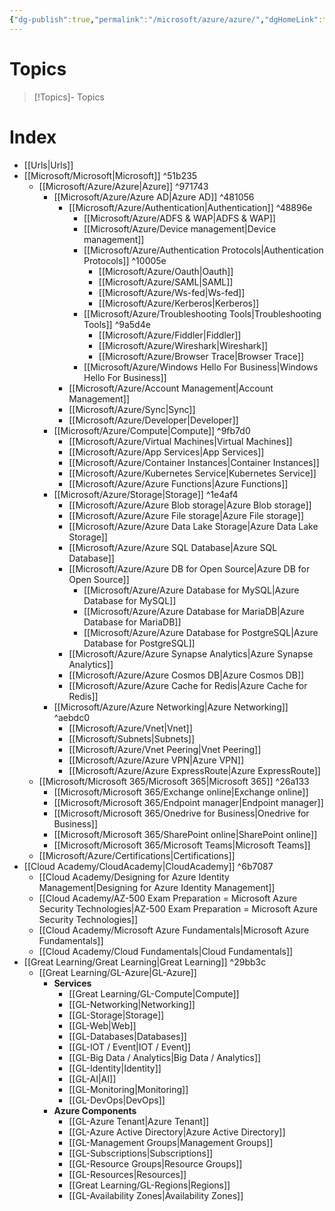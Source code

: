 ```yaml
---
{"dg-publish":true,"permalink":"/microsoft/azure/azure/","dgHomeLink":true,"dgPassFrontmatter":false}
---
```


# Topics
>[!Topics]- Topics
>
<div class="transclusion internal-embed is-loaded"><div class="markdown-embed">

<div class="markdown-embed-title">



</div>


# Index
- [[Urls|Urls]]
- [[Microsoft/Microsoft|Microsoft]]  ^51b235
	- [[Microsoft/Azure/Azure|Azure]] ^971743
		- [[Microsoft/Azure/Azure AD|Azure AD]] ^481056
			- [[Microsoft/Azure/Authentication|Authentication]] ^48896e
				- [[Microsoft/Azure/ADFS & WAP|ADFS & WAP]]
				- [[Microsoft/Azure/Device management|Device management]]
				- [[Microsoft/Azure/Authentication Protocols|Authentication Protocols]] ^10005e
					- [[Microsoft/Azure/Oauth|Oauth]]
					- [[Microsoft/Azure/SAML|SAML]]
					- [[Microsoft/Azure/Ws-fed|Ws-fed]]
					- [[Microsoft/Azure/Kerberos|Kerberos]]
				- [[Microsoft/Azure/Troubleshooting Tools|Troubleshooting Tools]] ^9a5d4e
					- [[Microsoft/Azure/Fiddler|Fiddler]]
					- [[Microsoft/Azure/Wireshark|Wireshark]]
					- [[Microsoft/Azure/Browser Trace|Browser Trace]]
				- [[Microsoft/Azure/Windows Hello For Business|Windows Hello For Business]]
			- [[Microsoft/Azure/Account Management|Account Management]]
			- [[Microsoft/Azure/Sync|Sync]]
			- [[Microsoft/Azure/Developer|Developer]]
		- [[Microsoft/Azure/Compute|Compute]] ^9fb7d0
			- [[Microsoft/Azure/Virtual Machines|Virtual Machines]]
			- [[Microsoft/Azure/App Services|App Services]]
			- [[Microsoft/Azure/Container Instances|Container Instances]]
			- [[Microsoft/Azure/Kubernetes Service|Kubernetes Service]]
			- [[Microsoft/Azure/Azure Functions|Azure Functions]]
		- [[Microsoft/Azure/Storage|Storage]] ^1e4af4
			- [[Microsoft/Azure/Azure Blob storage|Azure Blob storage]]
			- [[Microsoft/Azure/Azure File storage|Azure File storage]]
			- [[Microsoft/Azure/Azure Data Lake Storage|Azure Data Lake Storage]]
			- [[Microsoft/Azure/Azure SQL Database|Azure SQL Database]]
			- [[Microsoft/Azure/Azure DB for Open Source|Azure DB for Open Source]]
				- [[Microsoft/Azure/Azure Database for MySQL|Azure Database for MySQL]]
				- [[Microsoft/Azure/Azure Database for MariaDB|Azure Database for MariaDB]]
				- [[Microsoft/Azure/Azure Database for PostgreSQL|Azure Database for PostgreSQL]]
			- [[Microsoft/Azure/Azure Synapse Analytics|Azure Synapse Analytics]]
			- [[Microsoft/Azure/Azure Cosmos DB|Azure Cosmos DB]]
			- [[Microsoft/Azure/Azure Cache for Redis|Azure Cache for Redis]]
		- [[Microsoft/Azure/Azure Networking|Azure Networking]] ^aebdc0
			- [[Microsoft/Azure/Vnet|Vnet]]
			- [[Microsoft/Subnets|Subnets]]
			- [[Microsoft/Azure/Vnet Peering|Vnet Peering]]
			- [[Microsoft/Azure/Azure VPN|Azure VPN]]
			- [[Microsoft/Azure/Azure ExpressRoute|Azure ExpressRoute]]
	- [[Microsoft/Microsoft 365/Microsoft 365|Microsoft 365]] ^26a133
		- [[Microsoft/Microsoft 365/Exchange online|Exchange online]]
		- [[Microsoft/Microsoft 365/Endpoint manager|Endpoint manager]]
		- [[Microsoft/Microsoft 365/Onedrive for Business|Onedrive for Business]]
		- [[Microsoft/Microsoft 365/SharePoint online|SharePoint online]]
		- [[Microsoft/Microsoft 365/Microsoft Teams|Microsoft Teams]]
	- [[Microsoft/Azure/Certifications|Certifications]]
- [[Cloud Academy/CloudAcademy|CloudAcademy]] ^6b7087
	- [[Cloud Academy/Designing for Azure Identity Management|Designing for Azure Identity Management]]
	- [[Cloud Academy/AZ-500 Exam Preparation = Microsoft Azure Security Technologies|AZ-500 Exam Preparation = Microsoft Azure Security Technologies]]
	- [[Cloud Academy/Microsoft Azure Fundamentals|Microsoft Azure Fundamentals]]
	- [[Cloud Academy/Cloud Fundamentals|Cloud Fundamentals]]
- [[Great Learning/Great Learning|Great Learning]] ^29bb3c
	- [[Great Learning/GL-Azure|GL-Azure]]
		- **Services**
			- [[Great Learning/GL-Compute|Compute]]
			- [[GL-Networking|Networking]]
			- [[GL-Storage|Storage]]
			- [[GL-Web|Web]]
			- [[GL-Databases|Databases]]
			- [[GL-IOT / Event|IOT / Event]]
			- [[GL-Big Data / Analytics|Big Data / Analytics]]
			- [[GL-Identity|Identity]]
			- [[GL-AI|AI]]
			- [[GL-Monitoring|Monitoring]]
			- [[GL-DevOps|DevOps]]
		- **Azure Components**
			- [[GL-Azure Tenant|Azure Tenant]]
			- [[GL-Azure Active Directory|Azure Active Directory]]
			- [[GL-Management Groups|Management Groups]]
			- [[GL-Subscriptions|Subscriptions]]
			- [[GL-Resource Groups|Resource Groups]]
			- [[GL-Resources|Resources]]
			- [[Great Learning/GL-Regions|Regions]]
			- [[GL-Availability Zones|Availability Zones]]

</div></div>

